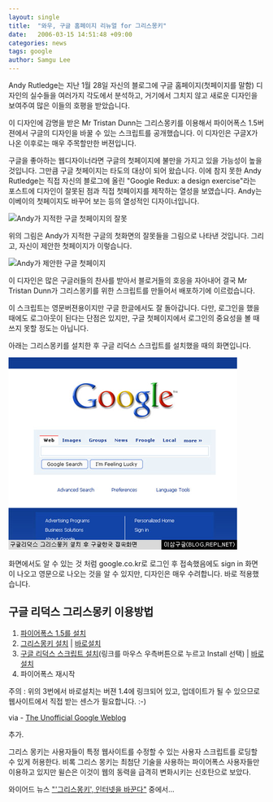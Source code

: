```yaml
---
layout: single
title:  "와우, 구글 홈페이지 리뉴얼 for 그리스몽키"
date:   2006-03-15 14:51:48 +09:00
categories: news
tags: google
author: Samgu Lee
---
```

Andy Rutledge는 지난 1월 28일 자신의 블로그에 구글 홈페이지(첫페이지를 말함) 디자인의 실수들을 여러가지 각도에서 분석하고, 거기에서 그치지 않고 새로운 디자인을 보여주여 많은 이들의 호평을 받았습니다.

이 디자인에 감명을 받은 Mr Tristan Dunn는 그리스몽키를 이용해서 파이어폭스 1.5버젼에서 구글의 디자인을 바꿀 수 있는 스크립트를 공개했습니다. 이 디자인은 구글X가 나온 이후로는 매우 주목할만한 버젼입니다.

구글을 좋아하는 웹디자이너라면 구글의 첫페이지에 불만을 가지고 있을 가능성이 높을 것입니다. 그만큼 구글 첫페이지는 타도의 대상이 되어 왔습니다. 이에 참지 못한 Andy Rutledge는 직접 자신의 블로그에 올린 "Google Redux: a design exercise"라는 포스트에 디자인이 잘못된 점과 직접 첫페이지를 제작하는 열성을 보였습니다. Andy는 이베이의 첫페이지도 바꾸어 보는 등의 열성적인 디자이너입니다.

![Andy가 지적한 구글 첫페이지의 잘못](https://andyrutledge.com/images/googleredux/whyhere.jpg)

위의 그림은 Andy가 지적한 구글의 첫화면의 잘못들을 그림으로 나타낸 것입니다. 그리고, 자신이 제안한 첫페이지가 이렇습니다.

![Andy가 제안한 구글 첫페이지](https://andyrutledge.com/images/googleredux/google_interface2_sm.jpg)

이 디자인은 많은 구글러들의 찬사를 받아서 블로거들의 호응을 자아내어 결국 Mr Tristan Dunn가 그리스몽키를 위한 스크립트를 만들어서 배포하기에 이르렀습니다.

이 스크립트는 영문버젼용이지만 구글 한글에서도 잘 돌아갑니다. 다만, 로그인을 했을 때에도 로그아웃이 된다는 단점은 있지만, 구글 첫페이지에서 로그인의 중요성을 볼 때 쓰지 못할 정도는 아닙니다.

아래는 그리스몽키를 설치한 후 구글 리덕스 스크립트를 설치했을 때의 화면입니다.

![구글 리덕스 그리스 몽키 스크립트 설치 후 구글 홈페이지](/assets/google_redux.jpg)

화면에서도 알 수 있는 것 처럼 google.co.kr로 로그인 후 접속했음에도 sign in 화면이 나오고 영문으로 나오는 것을 알 수 있지만, 디자인은 매우 수려합니다. 바로 적용했습니다.

## 구글 리덕스 그리스몽키 이용방법

1. [파이어폭스 1.5를 설치](http://www.mozilla.com/firefox/)
2. [그리스몽키 설치](http://greasemonkey.mozdev.org/) | [바로설치](http://ftp.mozilla.org/pub/mozilla.org/extensions/greasemonkey/greasemonkey-0.6.4-fx.xpi)
3. [구글 리덕스 스크립트 설치](http://buckymatters.com/googleredux/)(링크를 마우스 우측버튼으로 누르고 Install 선택) | [바로설치](http://buckymatters.com/googleredux/googleredux14.user.js)
4. 파이어폭스 재시작

주의 : 위의 3번에서 바로설치는 버젼 1.4에 링크되어 있고, 업데이트가 될 수 있으므로 웹사이트에서 직접 받는 센스가 필요합니다. :-)

via - [The Unofficial Google Weblog](http://google.weblogsinc.com/2006/03/14/google-redux-greasemonkey-script/)

추가.

그리스 몽키는 사용자들이 특정 웹사이트를 수정할 수 있는 사용자 스크립트를 로딩할 수 있게 허용한다. 비록 그리스 몽키는 최첨단 기술을 사용하는 파이어폭스 사용자들만 이용하고 있지만 윌슨은 이것이 웹의 동력을 급격히 변화시키는 신호탄으로 보았다.

와이어드 뉴스 ["'그리스몽키', 인터넷을 바꾼다"](http://wired.daum.net/technology/itis/article00008.shtm) 중에서...
